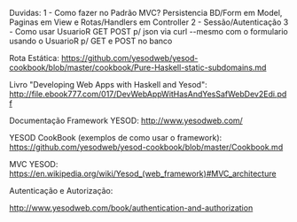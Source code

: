 Duvidas:
1 - Como fazer no Padrão MVC? 
Persistencia BD/Form em Model, Paginas em View e Rotas/Handlers em Controller
2 - Sessão/Autenticação
3 - Como usar UsuarioR GET POST p/ json via curl 
--mesmo com o formulario usando o UsuarioR p/ GET e POST no banco

Rota Estática: 
https://github.com/yesodweb/yesod-cookbook/blob/master/cookbook/Pure-Haskell-static-subdomains.md

Livro "Developing Web Apps with Haskell and Yesod": 
http://file.ebook777.com/017/DevWebAppWitHasAndYesSafWebDev2Edi.pdf

Documentação Framework YESOD:
http://www.yesodweb.com/

YESOD CookBook (exemplos de como usar o framework):
https://github.com/yesodweb/yesod-cookbook/blob/master/Cookbook.md

MVC YESOD:
https://en.wikipedia.org/wiki/Yesod_(web_framework)#MVC_architecture

Autenticação e Autorização:

http://www.yesodweb.com/book/authentication-and-authorization

